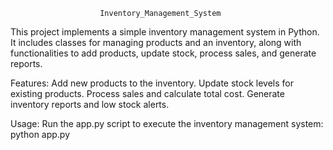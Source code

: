                         Inventory_Management_System

This project implements a simple inventory management system in Python. It includes classes for managing products and an inventory, along with functionalities to add products, update stock, process sales, and generate reports.

Features:
Add new products to the inventory.
Update stock levels for existing products.
Process sales and calculate total cost.
Generate inventory reports and low stock alerts.




Usage:
Run the app.py script to execute the inventory management system: 
      python app.py